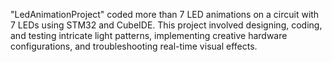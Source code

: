 "LedAnimationProject" coded more than 7 LED animations on a circuit with 7 LEDs using STM32 and CubeIDE. This project involved designing, coding, and testing intricate light patterns, implementing creative hardware configurations, and troubleshooting real-time visual effects.
